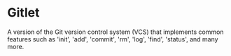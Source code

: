 # Gitlet
A version of the Git version control system (VCS) that implements common features such as 'init', 'add', 'commit', 'rm', 'log', 'find', 'status', and many more.
